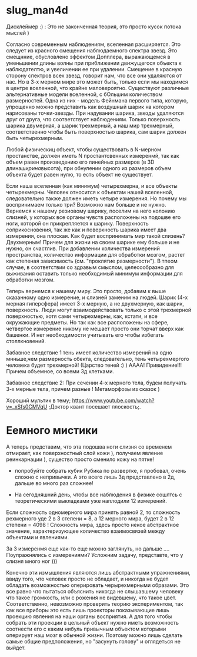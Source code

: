 # slug_man4d
Дисклеймер :) : Это не законченная теория, это просто кусок потока мыслей )

Согласно современным наблюдениям, вселенная расширяется. Это следует из красного смещения наблюдаемного спектра звезд. Это смещнние, обусловлено эффектом Допплера, выражающемся в уменьшении длины волны при приближении движущегося объекта к наблюдателтю, и увеличении ее при удалении.
Смещение в красную сторону спектров всех звезд, говорит нам, что все они удаляются от нас. Но в 3-х мерном мире это может быть, только если мы находимся в центре вселенной, что крайне маловероятно.
Существуют различные альтернативные модели вселенной, с бОльшим количеством размерностей. Одна из них - модель Фейнмана первого типа, которую, упрощенно можно представить как воздушный шарик на котором нарисованы точки-звезды. При надувании шарика, звезды удаляются друг от друга, что соответствует наблюдениям.
Только поверхность шарика двумерная, а шарик трехмерный, а наш мир трехмерный, соответственно чтобы быть поверхностью шарика, сам шарик должен быть четырехмерным.

Любой физическиц объект, чтобы существовать в N-мерном простанстве, должен иметь N простантсвенных измеренмй, так как объем равен произведению его линейных размеров (в 3D длина*ширина*высота), при обнулении одного из размеров объем объекта будет равен нулю, то есть объект не существует.

Если наша вселенная (как минимум) четырехмерна, и все объекты четырехмерны. Человек относится к объектам нашей вселенной, следовательно также должен иметь четыре измерения. Но почему мы воспринимаем только три?
Возможно нам больше и не нужно. 
Вернемся к нашему резиовому шарику, поселим на него колонию слизней, у которых все органы чувств расположены на подошве его ноги, которой он прикрепляется к шарику. Поверхность соприкосновения, так же как и поверхность шарика имеет два измерения, она плоская. Как будет воспринимать мир такой слизень? Двухмерным!
Причем для жизни на своем шарике ему больше и не нужно, он счастлив. При добавлении количества измерений пространства, количество информации для обработки мозгом, растет как степеная зависимость (см. "проклятие размерности"). В тпеом случае, в соответствии со здравым смыслом, целесообразно для выживания оставить только необходимый минимум информации для обработки мозгом. 

Теперь вернемся к нашему миру. Это просто, добавим к выше сказанному одно измерение, и слизней заменим на людей. Шарик (4-х мерная гиперсфера) имеет 3-х мерную, а не двухмерную, как шарик, поверхность. Люди могут взаимодействовать только с этой трехмерной поверхностью, хотя сами четырехмерны, как, кстати, и все окружающие предметы.  Но так как все расположены на сфере, четвертое измерение никому не мешает просто они торчат вверх как башенки. И нет необходимости учитывать его чтобы избегать столлкновений.

Забавное следствие 1 тень имеет количество измерений на одно мнньше,чем размерность обекта, следовательно, тень четырехмергого человека будет трехмерной! (Царство теней :) ) АААА! Привидение!!! Причем объемное, со всеми 3д клетками.

Забавное следствие 2: При сечении 4-х мерного тела, будем получать 3-х мерные тела, причем разные ! Метаморфозы из сказок )

Хороший мультик в тему; https://www.youtube.com/watch?v=_xSfs0CMVqU  ;Доктор квант посешает плоскость;.

# Еемного мистики 
А теперь представим, что эта подошва ноги слизня со временем отмирает,  как поверхностный слой кожи ), получаем явление реинкарнации ), существо просто сменило кожу на пятке!

*  попробуйте собрать кубик Рубика по развертке, я пробовал, очень сложно с непривычки. А это всего лишь 3д представлено в 2д, дальше во много раз сложнее!

* На сегодняшний день, чтобы все наблюдения в физике сошлтсь с теоретическими выкладками уже наплодили 12 измерений. 

Если сложность одномерного мира принять равной 2, то сложность рехмерного уде 2 в 3 степени = 8, а 12 мерного мира, будет  2 в 12 степени = 4098 !   Сложность мира, здесь просто некое абстрактное значение, характеризующее количество взаимосвязей между объектами и явлениями.

За 3 измеренмя еще как-то еще можно заглянуть, но дальше ....
Поупражнялись с измерениями? Усложним задачу, представте, что у слизня много ног )))

Конечно эти измышления являются лишь абстрактными упражнениями, ввиду того, что человек просто не обладает, и никогда не будет обладать возможностью оперировать черырехмерными образами. Это все равно что пытаться объяснить никогда не слышавшему человеку что такое громкость, или с рожения не видевшему, что такое цвет. Соответственно, невозможно проверить теорию экспериментом, так как все приборы это есть лишь проекторы показывающие лишь проекцию явления на наши органы восприятия. А для того чтобы собрать эти проекции в цельный объект нужно иметь возможность соотнести его с каким нибуль привычным объектом которыми оперирует наш мозг в обычной жизни. Поэтому можно лишь сделать самые общие предположения, но "засунуть голову" и оглядеться не выйдет.
